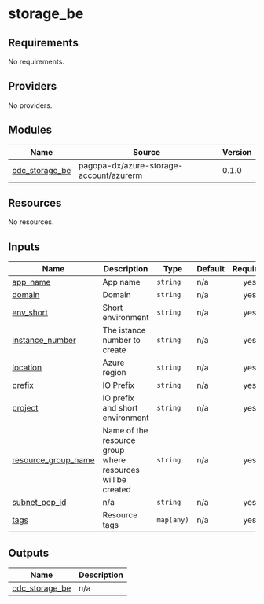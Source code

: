 # storage_be

<!-- BEGIN_TF_DOCS -->

## Requirements

No requirements.

## Providers

No providers.

## Modules

| Name                                                                          | Source                                  | Version |
| ----------------------------------------------------------------------------- | --------------------------------------- | ------- |
| <a name="module_cdc_storage_be"></a> [cdc_storage_be](#module_cdc_storage_be) | pagopa-dx/azure-storage-account/azurerm | 0.1.0   |

## Resources

No resources.

## Inputs

| Name                                                                                       | Description                                                | Type       | Default | Required |
| ------------------------------------------------------------------------------------------ | ---------------------------------------------------------- | ---------- | ------- | :------: |
| <a name="input_app_name"></a> [app_name](#input_app_name)                                  | App name                                                   | `string`   | n/a     |   yes    |
| <a name="input_domain"></a> [domain](#input_domain)                                        | Domain                                                     | `string`   | n/a     |   yes    |
| <a name="input_env_short"></a> [env_short](#input_env_short)                               | Short environment                                          | `string`   | n/a     |   yes    |
| <a name="input_instance_number"></a> [instance_number](#input_instance_number)             | The istance number to create                               | `string`   | n/a     |   yes    |
| <a name="input_location"></a> [location](#input_location)                                  | Azure region                                               | `string`   | n/a     |   yes    |
| <a name="input_prefix"></a> [prefix](#input_prefix)                                        | IO Prefix                                                  | `string`   | n/a     |   yes    |
| <a name="input_project"></a> [project](#input_project)                                     | IO prefix and short environment                            | `string`   | n/a     |   yes    |
| <a name="input_resource_group_name"></a> [resource_group_name](#input_resource_group_name) | Name of the resource group where resources will be created | `string`   | n/a     |   yes    |
| <a name="input_subnet_pep_id"></a> [subnet_pep_id](#input_subnet_pep_id)                   | n/a                                                        | `string`   | n/a     |   yes    |
| <a name="input_tags"></a> [tags](#input_tags)                                              | Resource tags                                              | `map(any)` | n/a     |   yes    |

## Outputs

| Name                                                                          | Description |
| ----------------------------------------------------------------------------- | ----------- |
| <a name="output_cdc_storage_be"></a> [cdc_storage_be](#output_cdc_storage_be) | n/a         |

<!-- END_TF_DOCS -->
